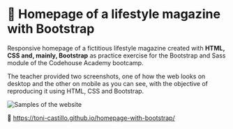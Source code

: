 # 📰 Homepage of a lifestyle magazine with Bootstrap

Responsive homepage of a fictitious lifestyle magazine created with **HTML, CSS and, mainly, Bootstrap** as practice exercise for the Bootstrap and Sass module of the Codehouse Academy bootcamp.

The teacher provided two screenshots, one of how the web looks on desktop and the other on mobile as you can see, with the objective of reproducing it using HTML, CSS and Bootstrap.

![Samples of the website](https://user-images.githubusercontent.com/88142313/184137726-2945e7e6-2f8b-4459-9e69-1bbf0278368a.png)

🔗 https://toni-castillo.github.io/homepage-with-bootstrap/
